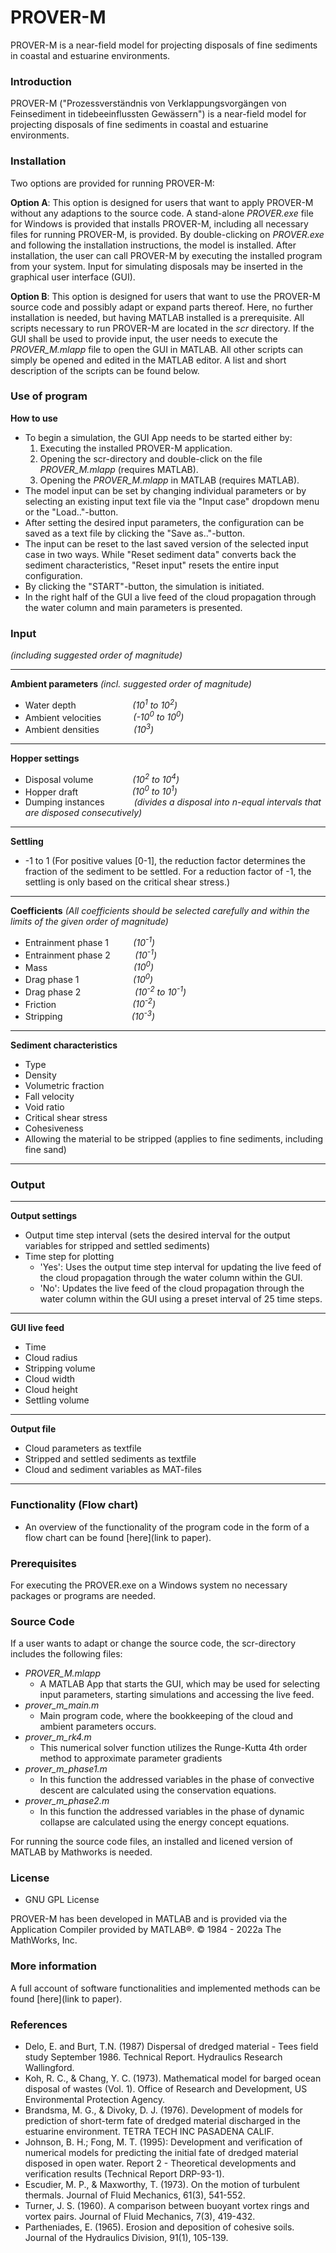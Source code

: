 # PROVER-M
PROVER-M is a near-field model for projecting disposals of fine sediments in coastal and estuarine environments.


### Introduction

PROVER-M ("Prozessverständnis von Verklappungsvorgängen von Feinsediment in tidebeeinflussten Gewässern") is a near-field model for projecting disposals of fine sediments in coastal and estuarine environments.


### Installation

Two options are provided for running PROVER-M:

**Option A**: This option is designed for users that want to apply PROVER-M without any adaptions to the source code. A stand-alone *PROVER.exe* file for Windows is provided that installs PROVER-M, including all necessary files for running PROVER-M, is provided. By double-clicking on *PROVER.exe* and following the installation instructions, the model is installed. After installation, the user can call PROVER-M by executing the installed program from your system. Input for simulating disposals may be inserted in the graphical user interface (GUI).

**Option B**: This option is designed for users that want to use the PROVER-M source code and possibly adapt or expand parts thereof. Here, no further installation is needed, but having MATLAB installed is a prerequisite. All scripts necessary to run PROVER-M are located in the *scr* directory. If the GUI shall be used to provide input, the user needs to execute the *PROVER_M.mlapp* file to open the GUI in MATLAB. All other scripts can simply be opened and edited in the MATLAB editor. A list and short description of the scripts can be found below.


### Use of program

**How to use**
* To begin a simulation, the GUI App needs to be started either by: 
	1. Executing the installed PROVER-M application.
	2. Opening the scr-directory and double-click on the file *PROVER_M.mlapp* (requires MATLAB).
	3. Opening the *PROVER_M.mlapp* in MATLAB (requires MATLAB). 
* The model input can be set by changing individual parameters or by selecting an existing input text file via the "Input case" dropdown menu or the "Load.."-button.
* After setting the desired input parameters, the configuration can be saved as a text file by clicking the "Save as.."-button. 
* The input can be reset to the last saved version of the selected input case in two ways. While "Reset sediment data" converts back the sediment characteristics, "Reset input" resets the entire input configuration.
* By clicking the "START"-button, the simulation is initiated.
* In the right half of the GUI a live feed of the cloud propagation through the water column and main parameters is presented.


### Input

*(including suggested order of magnitude)*

---

**Ambient parameters** *(incl. suggested order of magnitude)*
- Water depth   &nbsp;&nbsp;&nbsp;&nbsp;&nbsp;&nbsp;&nbsp;&nbsp;&nbsp;&nbsp;&nbsp;&nbsp;&nbsp;&nbsp;&nbsp;&nbsp;&nbsp;&nbsp;&nbsp;&nbsp;&nbsp;&nbsp;*(10<sup>1</sup> to 10<sup>2</sup>)*
- Ambient velocities   &nbsp;&nbsp;&nbsp;&nbsp;&nbsp;&nbsp;&nbsp;&nbsp;&nbsp;&nbsp;&nbsp;&nbsp;*(-10<sup>0</sup> to 10<sup>0</sup>)*
- Ambient densities   &nbsp;&nbsp;&nbsp;&nbsp;&nbsp;&nbsp;&nbsp;&nbsp;&nbsp;&nbsp;&nbsp;&nbsp;&nbsp;*(10<sup>3</sup>)*
---	
**Hopper settings**
- Disposal volume   &nbsp;&nbsp;&nbsp;&nbsp;&nbsp;&nbsp;&nbsp;&nbsp;&nbsp;&nbsp;&nbsp;&nbsp;&nbsp;&nbsp;&nbsp;*(10<sup>2</sup> to 10<sup>4</sup>)*
- Hopper draft   &nbsp;&nbsp;&nbsp;&nbsp;&nbsp;&nbsp;&nbsp;&nbsp;&nbsp;&nbsp;&nbsp;&nbsp;&nbsp;&nbsp;&nbsp;&nbsp;&nbsp;&nbsp;&nbsp;&nbsp;&nbsp;*(10<sup>0</sup> to 10<sup>1</sup>)*
- Dumping instances &nbsp;&nbsp;&nbsp;&nbsp;&nbsp;&nbsp;&nbsp;&nbsp;&nbsp;&nbsp; *(divides a disposal into n-equal intervals that are disposed consecutively)*
---	
**Settling**			
* -1 to 1 (For positive values [0-1], the reduction factor determines the fraction of the sediment to be settled. For a reduction factor of -1, the settling is only based on the critical shear stress.)
---
**Coefficients** *(All coefficients should be selected carefully and within the limits of the given order of magnitude)*
- Entrainment phase 1 &nbsp;&nbsp;&nbsp;&nbsp;&nbsp;&nbsp;&nbsp;&nbsp;  *(10<sup>-1</sup>)*
- Entrainment phase 2 &nbsp;&nbsp;&nbsp;&nbsp;&nbsp;&nbsp;&nbsp;&nbsp;  *(10<sup>-1</sup>)*
- Mass  &nbsp;&nbsp;&nbsp;&nbsp;&nbsp;&nbsp;&nbsp;&nbsp;&nbsp;&nbsp;&nbsp;&nbsp;&nbsp;&nbsp;&nbsp;&nbsp;&nbsp;&nbsp;&nbsp;&nbsp;&nbsp;&nbsp;&nbsp;&nbsp;&nbsp;&nbsp;&nbsp;&nbsp;&nbsp;&nbsp;&nbsp;&nbsp;&nbsp;  *(10<sup>0</sup>)*
- Drag phase 1  &nbsp;&nbsp;&nbsp;&nbsp;&nbsp;&nbsp;&nbsp;&nbsp;&nbsp;&nbsp;&nbsp;&nbsp;&nbsp;&nbsp;&nbsp;&nbsp;&nbsp;&nbsp;&nbsp;&nbsp;  *(10<sup>0</sup>)*
- Drag phase 2 	&nbsp;&nbsp;&nbsp;&nbsp;&nbsp;&nbsp;&nbsp;&nbsp;&nbsp;&nbsp;&nbsp;&nbsp;&nbsp;&nbsp;&nbsp;&nbsp;&nbsp;&nbsp;&nbsp;&nbsp;  *(10<sup>-2</sup> to 10<sup>-1</sup>)*
- Friction  &nbsp;&nbsp;&nbsp;&nbsp;&nbsp;&nbsp;&nbsp;&nbsp;&nbsp;&nbsp;&nbsp;&nbsp;&nbsp;&nbsp;&nbsp;&nbsp;&nbsp;&nbsp;&nbsp;&nbsp;&nbsp;&nbsp;&nbsp;&nbsp;&nbsp;&nbsp;&nbsp;&nbsp;&nbsp;  *(10<sup>-2</sup>)*
- Stripping  &nbsp;&nbsp;&nbsp;&nbsp;&nbsp;&nbsp;&nbsp;&nbsp;&nbsp;&nbsp;&nbsp;&nbsp;&nbsp;&nbsp;&nbsp;&nbsp;&nbsp;&nbsp;&nbsp;&nbsp;&nbsp;&nbsp;&nbsp;&nbsp;&nbsp;&nbsp;  *(10<sup>-3</sup>)*
---
**Sediment characteristics**
- Type
- Density
- Volumetric fraction
- Fall velocity
- Void ratio
- Critical shear stress
- Cohesiveness
- Allowing the material to be stripped (applies to fine sediments, including fine sand)

--- 


### Output
---
**Output settings**
- Output time step interval (sets the desired interval for the output variables for stripped and settled sediments)
- Time step for plotting 
	* 'Yes': Uses the output time step interval for updating the live feed of the cloud propagation through the water column within the GUI.
	* 'No': Updates the live feed of the cloud propagation through the water column within the GUI using a preset interval of 25 time steps.
---
**GUI live feed**
- Time
- Cloud radius
- Stripping volume
- Cloud width
- Cloud height
- Settling volume
---
**Output file**
- Cloud parameters as textfile
- Stripped and settled sediments as textfile
- Cloud and sediment variables as MAT-files
---


### Functionality (Flow chart)
- An overview of the functionality of the program code in the form of a flow chart can be found \[here](link to paper).


### Prerequisites
For executing the PROVER.exe on a Windows system no necessary packages or programs are needed.
 
 
### Source Code 
If a user wants to adapt or change the source code, the scr-directory includes the following files:
- *PROVER_M.mlapp*
	- A MATLAB App that starts the GUI, which may be used for selecting input parameters, starting simulations and accessing the live feed.
- *prover_m_main.m*
	- Main program code, where the bookkeeping of the cloud and ambient parameters occurs.
- *prover_m_rk4.m*
	- This numerical solver function utilizes the Runge-Kutta 4th order method to approximate parameter gradients
- *prover_m_phase1.m*
	- In this function the addressed variables in the phase of convective descent are calculated using the conservation equations.
- *prover_m_phase2.m*
	- In this function the addressed variables in the phase of dynamic collapse are calculated using the energy concept equations. 

For running the source code files, an installed and licened version of MATLAB by Mathworks is needed.


### License

* GNU GPL License

PROVER-M has been developed in MATLAB and is provided via the Application Compiler provided by MATLAB®. © 1984 - 2022a The MathWorks, Inc.


### More information

A full account of software functionalities and implemented methods can be found \[here](link to paper).


### References

* Delo, E. and Burt, T.N. (1987) Dispersal of dredged material - Tees field study September 1986. Technical Report. Hydraulics Research Wallingford. 
* Koh, R. C., & Chang, Y. C. (1973). Mathematical model for barged ocean disposal of wastes (Vol. 1). Office of Research and Development, US Environmental Protection Agency.
* Brandsma, M. G., & Divoky, D. J. (1976). Development of models for prediction of short-term fate of dredged material discharged in the estuarine environment. TETRA TECH INC PASADENA CALIF.
* Johnson, B. H.; Fong, M. T. (1995): Development and verification of numerical models for predicting the initial fate of dredged material disposed in open water. Report 2 - Theoretical developments and verification results (Technical Report DRP-93-1).
* Escudier, M. P., & Maxworthy, T. (1973). On the motion of turbulent thermals. Journal of Fluid Mechanics, 61(3), 541-552.
* Turner, J. S. (1960). A comparison between buoyant vortex rings and vortex pairs. Journal of Fluid Mechanics, 7(3), 419-432.
* Partheniades, E. (1965). Erosion and deposition of cohesive soils. Journal of the Hydraulics Division, 91(1), 105-139.

  			
